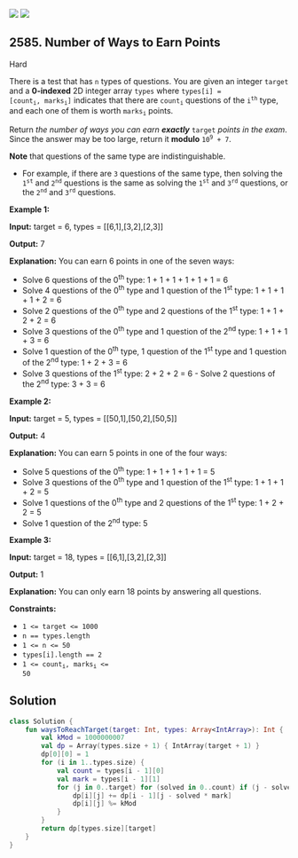 [![](https://img.shields.io/github/stars/javadev/LeetCode-in-Kotlin?label=Stars&style=flat-square)](https://github.com/javadev/LeetCode-in-Kotlin)
[![](https://img.shields.io/github/forks/javadev/LeetCode-in-Kotlin?label=Fork%20me%20on%20GitHub%20&style=flat-square)](https://github.com/javadev/LeetCode-in-Kotlin/fork)

## 2585\. Number of Ways to Earn Points

Hard

There is a test that has `n` types of questions. You are given an integer `target` and a **0-indexed** 2D integer array `types` where <code>types[i] = [count<sub>i</sub>, marks<sub>i</sub>]</code> indicates that there are <code>count<sub>i</sub></code> questions of the <code>i<sup>th</sup></code> type, and each one of them is worth <code>marks<sub>i</sub></code> points.

Return _the number of ways you can earn **exactly**_ `target` _points in the exam_. Since the answer may be too large, return it **modulo** <code>10<sup>9</sup> + 7</code>.

**Note** that questions of the same type are indistinguishable.

*   For example, if there are `3` questions of the same type, then solving the <code>1<sup>st</sup></code> and <code>2<sup>nd</sup></code> questions is the same as solving the <code>1<sup>st</sup></code> and <code>3<sup>rd</sup></code> questions, or the <code>2<sup>nd</sup></code> and <code>3<sup>rd</sup></code> questions.

**Example 1:**

**Input:** target = 6, types = \[\[6,1],[3,2],[2,3]]

**Output:** 7

**Explanation:** You can earn 6 points in one of the seven ways: 

- Solve 6 questions of the 0<sup>th</sup> type: 1 + 1 + 1 + 1 + 1 + 1 = 6 
- Solve 4 questions of the 0<sup>th</sup> type and 1 question of the 1<sup>st</sup> type: 1 + 1 + 1 + 1 + 2 = 6 
- Solve 2 questions of the 0<sup>th</sup> type and 2 questions of the 1<sup>st</sup> type: 1 + 1 + 2 + 2 = 6 
- Solve 3 questions of the 0<sup>th</sup> type and 1 question of the 2<sup>nd</sup> type: 1 + 1 + 1 + 3 = 6 
- Solve 1 question of the 0<sup>th</sup> type, 1 question of the 1<sup>st</sup> type and 1 question of the 2<sup>nd</sup> type: 1 + 2 + 3 = 6 
- Solve 3 questions of the 1<sup>st</sup> type: 2 + 2 + 2 = 6 - Solve 2 questions of the 2<sup>nd</sup> type: 3 + 3 = 6

**Example 2:**

**Input:** target = 5, types = \[\[50,1],[50,2],[50,5]]

**Output:** 4

**Explanation:** You can earn 5 points in one of the four ways: 

- Solve 5 questions of the 0<sup>th</sup> type: 1 + 1 + 1 + 1 + 1 = 5
- Solve 3 questions of the 0<sup>th</sup> type and 1 question of the 1<sup>st</sup> type: 1 + 1 + 1 + 2 = 5 
- Solve 1 questions of the 0<sup>th</sup> type and 2 questions of the 1<sup>st</sup> type: 1 + 2 + 2 = 5 
- Solve 1 question of the 2<sup>nd</sup> type: 5

**Example 3:**

**Input:** target = 18, types = \[\[6,1],[3,2],[2,3]]

**Output:** 1

**Explanation:** You can only earn 18 points by answering all questions.

**Constraints:**

*   `1 <= target <= 1000`
*   `n == types.length`
*   `1 <= n <= 50`
*   `types[i].length == 2`
*   <code>1 <= count<sub>i</sub>, marks<sub>i</sub> <= 50</code>

## Solution

```kotlin
class Solution {
    fun waysToReachTarget(target: Int, types: Array<IntArray>): Int {
        val kMod = 1000000007
        val dp = Array(types.size + 1) { IntArray(target + 1) }
        dp[0][0] = 1
        for (i in 1..types.size) {
            val count = types[i - 1][0]
            val mark = types[i - 1][1]
            for (j in 0..target) for (solved in 0..count) if (j - solved * mark >= 0) {
                dp[i][j] += dp[i - 1][j - solved * mark]
                dp[i][j] %= kMod
            }
        }
        return dp[types.size][target]
    }
}
```